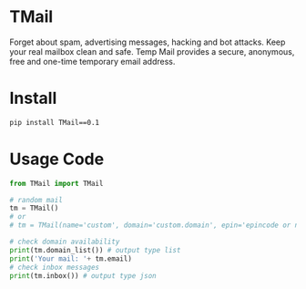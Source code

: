 # TMail
Forget about spam, advertising messages, hacking and bot attacks. Keep your real mailbox clean and safe. Temp Mail provides a secure, anonymous, free and one-time temporary email address.

# Install
```bash
pip install TMail==0.1
```
# Usage Code
```py
from TMail import TMail

# random mail
tm = TMail()
# or
# tm = TMail(name='custom', domain='custom.domain', epin='epincode or none')

# check domain availability
print(tm.domain_list()) # output type list
print('Your mail: '+ tm.email)
# check inbox messages
print(tm.inbox()) # output type json
```
